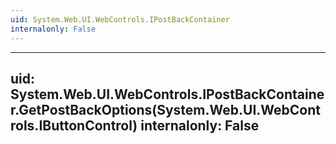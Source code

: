```yaml
---
uid: System.Web.UI.WebControls.IPostBackContainer
internalonly: False
---
```


---
uid: System.Web.UI.WebControls.IPostBackContainer.GetPostBackOptions(System.Web.UI.WebControls.IButtonControl)
internalonly: False
---
